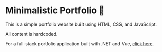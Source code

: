# Minimalistic Portfolio 💫

This is a simple portfolio website built using HTML, CSS, and JavaScript.

All content is hardcoded.

For a full-stack portfolio application built with .NET and Vue, [click here](https://github.com/SaraRasoulian/DotNet-WebAPI-Vue-Portfolio/tree/main).
